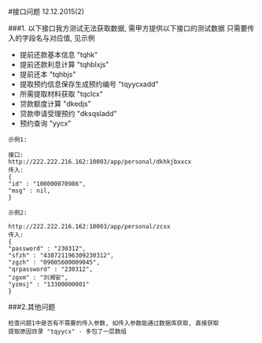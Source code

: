 #接口问题 12.12.2015(2)


###1. 以下接口我方测试无法获取数据, 需甲方提供以下接口的测试数据 只需要传入的字段名与对应值, 见示例
* 提前还款基本信息 "tqhk"
* 提前还款利息计算 "tqhblxjs"
* 提前还本 "tqhbjs"
* 提取预约信息保存生成预约编号 "tqyycxadd"
* 所需提取材料获取 "tqclcx"
* 贷款额度计算 "dkedjs"
* 贷款申请受理预约 "dksqsladd"
* 预约查询 "yycx"

```
示例1:

接口:
http://222.222.216.162:10003/app/personal/dkhkjbxxcx
传入:
{
"id" : "100000070986",
"msg" : nil,
}

示例2:

http://222.222.216.162:10003/app/personal/zcxx
传入:
{
"password" : "230312",
"sfzh" : "430721196309230312",
"zgzh" : "09005600009045",
"qrpassword" : "230312",
"zgxm" : "刘湘安",
"yzmsj" : "13300000001"
}

```

###2.其他问题
```
检查问题1中是否有不需要的传入参数, 如传入参数能通过数据库获取, 直接获取
提取原因目录 "tqyycx" - 多包了一层数组

```